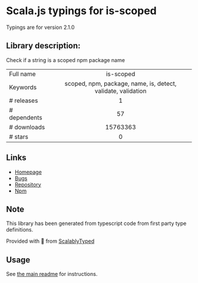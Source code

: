 
# Scala.js typings for is-scoped

Typings are for version 2.1.0

## Library description:
Check if a string is a scoped npm package name

|                    |                 |
| ------------------ | :-------------: |
| Full name          | is-scoped |
| Keywords           | scoped, npm, package, name, is, detect, validate, validation |
| # releases         | 1 |
| # dependents       | 57 |
| # downloads        | 15763363 |
| # stars            | 0 |

## Links
- [Homepage](https://github.com/sindresorhus/is-scoped#readme)
- [Bugs](https://github.com/sindresorhus/is-scoped/issues)
- [Repository](https://github.com/sindresorhus/is-scoped)
- [Npm](https://www.npmjs.com/package/is-scoped)
    


## Note
This library has been generated from typescript code from first party type definitions.

Provided with :purple_heart: from [ScalablyTyped](https://github.com/oyvindberg/ScalablyTyped)

## Usage
See [the main readme](../../readme.md) for instructions.


